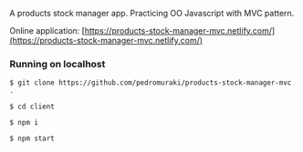A products stock manager app. Practicing OO Javascript with MVC pattern.

Online application: [https://products-stock-manager-mvc.netlify.com/](https://products-stock-manager-mvc.netlify.com/)

### Running on localhost

```
$ git clone https://github.com/pedromuraki/products-stock-manager-mvc .
```

```
$ cd client
```

```
$ npm i
```

```
$ npm start
```
